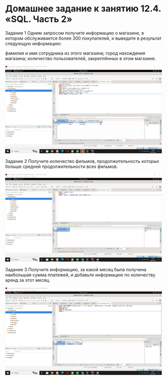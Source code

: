 # Домашнее задание к занятию 12.4. «SQL. Часть 2»



Задание 1
Одним запросом получите информацию о магазине, в котором обслуживается более 300 покупателей, и выведите в результат следующую информацию:

фамилия и имя сотрудника из этого магазина;
город нахождения магазина;
количество пользователей, закреплённых в этом магазине.



![alt text](https://github.com/green307/Knyazev-12.4/blob/2c19ba173a821ba8efcb15cb71b7e9f5b618a5d2/%D0%97%D0%B0%D0%B4%D0%B0%D0%BD%D0%B8%D0%B51.jpg)


Задание 2
Получите количество фильмов, продолжительность которых больше средней продолжительности всех фильмов.

![alt text](https://github.com/green307/Knyazev-12.4/blob/2c19ba173a821ba8efcb15cb71b7e9f5b618a5d2/%D0%97%D0%B0%D0%B4%D0%B0%D0%BD%D0%B8%D0%B52.jpg)

Задание 3
Получите информацию, за какой месяц была получена наибольшая сумма платежей, и добавьте информацию по количеству аренд за этот месяц.

![alt text](https://github.com/green307/Knyazev-12.4/blob/2c19ba173a821ba8efcb15cb71b7e9f5b618a5d2/%D0%97%D0%B0%D0%B4%D0%B0%D0%BD%D0%B8%D0%B53.jpg)
